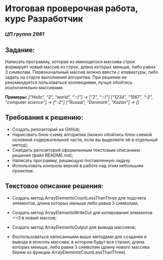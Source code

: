 # Итоговая проверочная работа, курс Разработчик
### *ЦП группа 2981*

## **Задание:**

Написать программу, которая из имеющегося массива строк формирует новый массив из строк, длина которых меньше, либо равна 3 символам. Первоначальный массив можно ввести с клавиатуры, либо задать на старте выполнения алгоритма. При решении не рекомендуется пользоваться коллекциями, лучше обойтись исключительно массивами.

**Примеры:**
_[“Hello”, “2”, “world”, “:-)”] → [“2”, “:-)”]
[“1234”, “1567”, “-2”, “computer science”] → [“-2”]
[“Russia”, “Denmark”, “Kazan”] → []_

## **Требования к решению:**
 - Создать репозиторий на GitHub; 
 - Нарисовать блок-схему алгоритма (можно обойтись блок-схемой основной содержательной части, если вы выделяете её в отдельный метод);
 - Снабдить репозиторий оформленным текстовым описанием решения (файл README.md);
 - Написать программу, решающую поставленную задачу
 - Использовать контроль версий в работе над этим небольшим проектом.

## **Текстовое описание решения:**
 - Создать метод ArrayElementsCountLessThanThree для подсчета элементов, длина которых меньше либо равна 3 символам;

 - Создать метод ArrayElementsWriteOut для копирования элементов <=3  в новый массив;

 - Создать метод ArrayElementsOutput для вывода массивов;

 - Воспользоваться написанными выше методами для создания и вывода в консоль массива, в котором будут все строки, длина которых меньше, либо равна 3 символам (длину нового массива берем из функции ArrayElementsCountLessThanThree).
